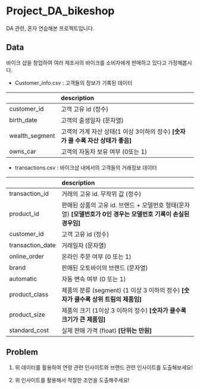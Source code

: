 # Project_DA_bikeshop

DA 관련, 혼자 연습해본 프로젝트입니다.

## Data

바이크 샵을 창업하여 여러 제조사의 바이크를 소비자에게 판매하고 있다고 가정해봅시다.

+ Customer_info.csv : 고객들의 정보가 기록된 데이터

|                | description                                                                      |
|:---------------|:---------------------------------------------------------------------------------|
| customer_id    | 고객 고유 id (정수)                                                              |
| birth_date     | 고객의 출생일자 (문자열)                                                         |
| wealth_segment | 고객의 가계 자산 상태(1 이상 3이하의 정수) **[숫자가 클 수록 자산 상태가 좋음]** |
| owns_car       | 고객의 자동차 보유 여부 (0또는 1)                                                |

+ transactions.csv : 바이크샵 내에서의 고객들의 거래정보 데이터

|                  | description                                                                                                   |
|:-----------------|:--------------------------------------------------------------------------------------------------------------|
| transaction_id   | 거래의 고유 id. 무작위 값 (정수)                                                                              |
| product_id       | 판매된 상품의 고유 id. 브랜드 + 모델번호 형태(문자열) **[모델번호가 0인 경우는 모델번호 기록이 손실된 경우임]** |
| customer_id      | 고객 고유 id (정수)                                                                                           |
| transaction_date | 거래일자 (문자열)                                                                                             |
| online_order     | 온라인 주문 여부 (0 또는 1)                                                                                   |
| brand            | 판매된 오토바이의 브랜드 (문자열)                                                                             |
| automatic        | 자동 변속 여부 (0 또는 1)                                                                                     |
| product_class    | 제품의 분류 (segment) (1 이상 3 이하의 정수) **[숫자가 클수록 상위 트림의 제품임]**                           |
| product_size     | 제품의 크기 (1이상 3 이하의 정수) **[숫자가 클수록 크기가 큰 제품임]**                                        |
| standard_cost    | 실제 판매 가격 (float) **[단위는 만원]**                                                                      |

## Problem
1. 위 데이터를 활용하여 연령 관련 인사이트와 브랜드 관련 인사이트를 도출해보세요!

2. 위 인사이트를 활용해서 적절한 조언을 도출해주세요!
